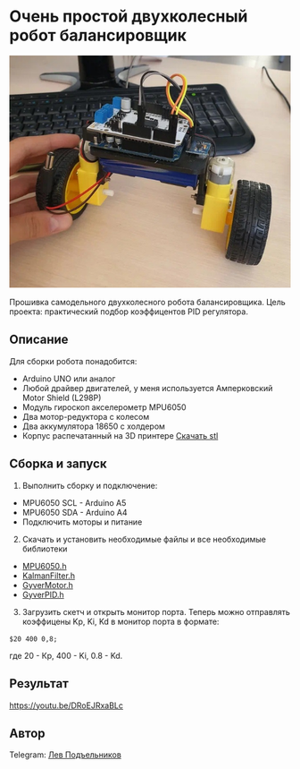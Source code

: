 # Очень простой двухколесный робот балансировщик

![](files/photo.JPG)

Прошивка самодельного двухколесного робота балансировщика. Цель проекта: практический подбор коэффицентов PID регулятора.

## Описание
Для сборки робота понадобится:
- Arduino UNO или аналог
- Любой драйвер двигателей, у меня используется Амперковский Motor Shield (L298P)
- Модуль гироскоп акселерометр MPU6050
- Два мотор-редуктора с колесом
- Два аккумулятора 18650 с холдером
- Корпус распечатанный на 3D принтере [Скачать stl](files/body.stl)

## Сборка и запуск
1. Выполнить сборку и подключение:
- MPU6050 SCL - Arduino A5
- MPU6050 SDA - Arduino A4
- Подключить моторы и питание

2. Скачать и установить необходимые файлы и все необходимые библиотеки
- [MPU6050.h](https://github.com/ElectronicCats/mpu6050)
- [KalmanFilter.h](https://github.com/jarzebski/Arduino-KalmanFilter)
- [GyverMotor.h](https://github.com/GyverLibs/GyverMotor)
- [GyverPID.h](https://github.com/GyverLibs/GyverPID)

3. Загрузить скетч и открыть монитор порта. Теперь можно отправлять коэффицены Kp, Ki, Kd в монитор порта в формате:
```
$20 400 0,8;
```
где 20 - Кp, 400 - Ki, 0.8 - Kd.

## Результат
https://youtu.be/DRoEJRxaBLc

## Автор
Telegram: [Лев Подъельников](https://t.me/podlev)
